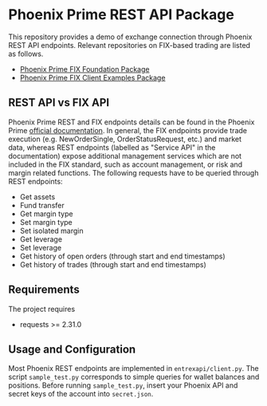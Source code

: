 # Phoenix Prime REST API Package 

This repository provides a demo of exchange connection through Phoenix REST API endpoints. Relevant repositories 
on FIX-based trading are listed as follows.

  - [Phoenix Prime FIX Foundation Package](https://github.com/mtxpt/phx-fix-base)
  - [Phoenix Prime FIX Client Examples Package](https://github.com/mtxpt/phx-fix-examples)


## REST API vs FIX API

Phoenix Prime REST and FIX endpoints details can be found in the Phoenix Prime [official documentation](https://api-reference.qat.platform.matrixport.io/docs/en-us/phoenix.html#phoenix). 
In general, the FIX endpoints provide trade execution (e.g. NewOrderSingle, OrderStatusRequest, etc.) and market data,
whereas REST endpoints (labelled as "Service API" in the documentation) expose additional management services
which are not included in the FIX standard, such as account management, or risk and margin related functions. 
The following requests have to be queried through REST endpoints:
  - Get assets
  - Fund transfer
  - Get margin type
  - Set margin type
  - Set isolated margin
  - Get leverage
  - Set leverage
  - Get history of open orders (through start and end timestamps)
  - Get history of trades (through start and end timestamps)

## Requirements 

The project requires
  - requests >= 2.31.0


## Usage and Configuration 

Most Phoenix REST endpoints are implemented in `entrexapi/client.py`. 
The script `sample_test.py` corresponds to simple queries for wallet balances and positions. 
Before running `sample_test.py`, insert your Phoenix API and secret keys of the account into `secret.json`. 